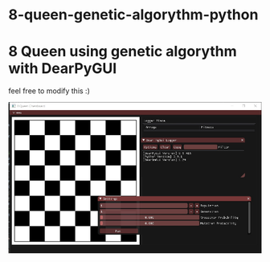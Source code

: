 # 8-queen-genetic-algorythm-python
# 8 Queen using genetic algorythm with DearPyGUI
feel free to modify this :)

![showcase](https://raw.githubusercontent.com/j3rr7/8-queen-genetic-algorythm-python/main/1622125716409.jpg)